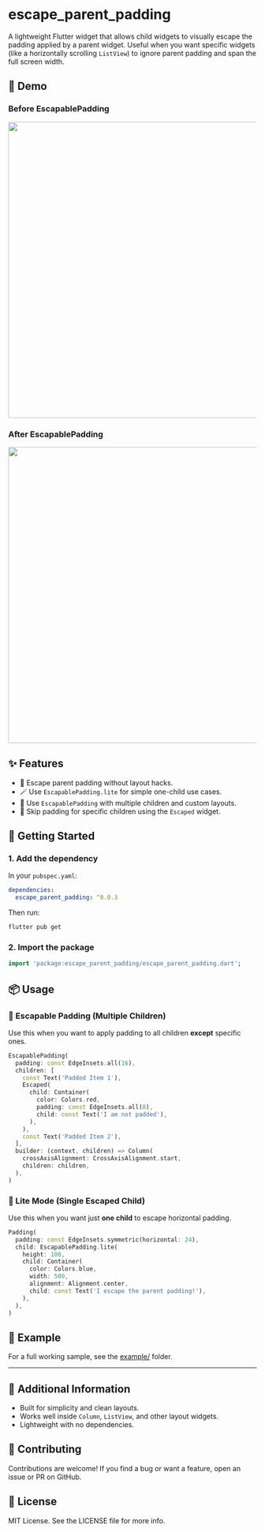 # escape_parent_padding

A lightweight Flutter widget that allows child widgets to visually escape the padding applied by a parent widget. Useful when you want specific widgets (like a horizontally scrolling `ListView`) to ignore parent padding and span the full screen width.

## 🎥 Demo

### Before EscapablePadding

<img src="example/screenshots/escapable_padding_before.gif" width="600"/>

### After EscapablePadding

<img src="example/screenshots/escapable_padding_after.gif" width="600"/>

## ✨ Features

- 🧩 Escape parent padding without layout hacks.
- 🪄 Use `EscapablePadding.lite` for simple one-child use cases.
- 🎯 Use `EscapablePadding` with multiple children and custom layouts.
- 🧱 Skip padding for specific children using the `Escaped` widget.

## 🚀 Getting Started

### 1. Add the dependency

In your `pubspec.yaml`:

```yaml
dependencies:
  escape_parent_padding: ^0.0.3
```

Then run:

```bash
flutter pub get
```

### 2. Import the package

```dart
import 'package:escape_parent_padding/escape_parent_padding.dart';
```

## 📦 Usage

### 🔹 Escapable Padding (Multiple Children)

Use this when you want to apply padding to all children **except** specific ones.

```dart
EscapablePadding(
  padding: const EdgeInsets.all(16),
  children: [
    const Text('Padded Item 1'),
    Escaped(
      child: Container(
        color: Colors.red,
        padding: const EdgeInsets.all(8),
        child: const Text('I am not padded'),
      ),
    ),
    const Text('Padded Item 2'),
  ],
  builder: (context, children) => Column(
    crossAxisAlignment: CrossAxisAlignment.start,
    children: children,
  ),
)
```

### 🔸 Lite Mode (Single Escaped Child)

Use this when you want just **one child** to escape horizontal padding.

```dart
Padding(
  padding: const EdgeInsets.symmetric(horizontal: 24),
  child: EscapablePadding.lite(
    height: 100,
    child: Container(
      color: Colors.blue,
      width: 500,
      alignment: Alignment.center,
      child: const Text('I escape the parent padding!'),
    ),
  ),
)
```

## 📁 Example

For a full working sample, see the [example/](example/) folder.

---

## 📌 Additional Information

- Built for simplicity and clean layouts.
- Works well inside `Column`, `ListView`, and other layout widgets.
- Lightweight with no dependencies.

## 🤝 Contributing

Contributions are welcome! If you find a bug or want a feature, open an issue or PR on GitHub.

## 📄 License

MIT License. See the LICENSE file for more info.
